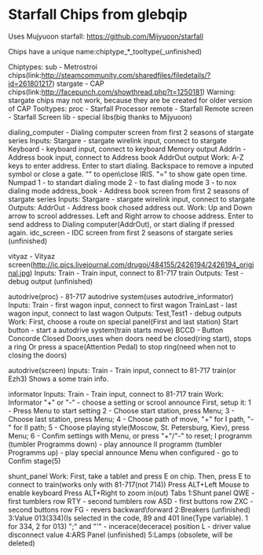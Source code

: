
Starfall Chips from glebqip
=============

Uses Mujyuoon starfall:
  https://github.com/Mijyuoon/starfall

Chips have a unique name:chiptype_*_tooltype(_unfinished)

Chiptypes:
  sub - Metrostroi chips(link:http://steamcommunity.com/sharedfiles/filedetails/?id=261801217)
  stargate - CAP chips(link:http://facepunch.com/showthread.php?t=1250181)
  Warning: stargate chips may not work, because they are be created for older version of CAP
Tooltypes:
  proc - Starfall Processor
  remote - Starfall Remote
  screen - Starfall Screen
lib - special libs(big thanks to Mijyuoon)

dialing_computer - Dialing computer screen from first 2 seasons of stargate series
  Inputs:
    Stargare - stargate wirelink input, connect to stargate
    Keyboard - keyboard input, connect to keyboard Memory output
    AddrIn   - Address book input, connect to Address book AddrOut output
  Work:
    A-Z keys to enter address.
    Enter to start dialing.
    Backspace to remove a inputed symbol or close a gate.
    "\" to open\close IRIS.
    "=" to show gate open time.
    Numpad
      1 - to standart dialing mode
      2 - to fast dialing mode
      3 - to nox dialing mode
address_book - Address book screen from first 2 seasons of stargate series
  Inputs:
    Stargare - stargate wirelink input, connect to stargate
  Outputs:
    AddrOut  - Address book chosed address out.
  Work:
    Up and Down arrow to scrool addresses.
    Left and Right arrow to choose address.
    Enter to send address to Dialing computer(AddrOut), or start dialing if pressed again.
idc_screen - IDC screen from first 2 seasons of stargate series
  (unfinished)

vityaz - Vityaz screen(http://ic.pics.livejournal.com/drugoi/484155/2426194/2426194_original.jpg)
  Inputs:
    Train - Train input, connect to 81-717 train
  Outputs:
    Test  - debug output
  (unfinished)

autodrive(proc) - 81-717 autodrive system(uses autodrive_informator)
  Inputs:
    Train     - first wagon input, connect to first wagon
    TrainLast - last wagon input, connect to last wagon
  Outputs:
    Test,Test1 - debug outputs
  Work:
    First, choose a route on special panel(First and last station)
    Start button - start a autodrive system(train starts move)
    BCCD - Button Concorde Closed Doors,uses when doors need be closed(ring start), stops a ring
    Or press a space(Attention Pedal) to stop ring(need when not to closing the doors)

autodrive(screen)
  Inputs:
    Train - Train input, connect to 81-717 train(or Ezh3)
  Shows a some train info.

informator
  Inputs:
    Train - Train input, connect to 81-717 train
  Work:
    Informator "+" or "-" - choose a setting or scrool announce
    First, setup it:
      1 - Press Menu to start setting
      2 - Choose start station, press Menu;
      3 - Choose last station, press Menu;
      4 - Choose path of move, "+" for I path, "-" for II path;
      5 - Choose playing style(Moscow, St. Petersburg, Kiev), press Menu;
      6 - Confim settings with Menu, or press "+"/"-" to reset;
    I programm (tumbler Programms down) - play announce
    II programm (tumbler Programms up)  - play special announce
    Menu when configured - go to Confim stage(5)

shunt_panel
  Work:
    First, take a tablet and press E on chip.
    Then, press E to connect to train(works only with 81-717(not 714))
    Press ALT+Left Mouse to enable keyboard
    Press ALT+Right to zoom in(out)
    Tabs
      1:Shunt panel
        QWE - first tumblers row
        RTY - second tumblers row
        ASD - first buttons row
        ZXC - second buttons row
        FG  - revers backward\forward
      2:Breakers
        (unfinished)
      3:Value 013(334)(Is selected in the code, 89 and 401 line(Type variable). 1 for 334, 2 for 013)
        ";" and "'" - incerace(decerace) position
        L           - driver value disconnect value
      4:ARS Panel
        (unfinished)
      5:Lamps
        (obsolete, will be deleted)
